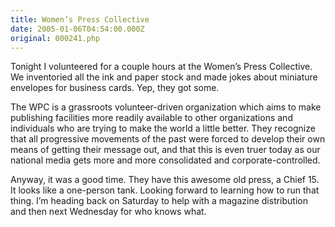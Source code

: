 ```yaml
---
title: Women’s Press Collective
date: 2005-01-06T04:54:00.000Z
original: 000241.php
---
```


Tonight I volunteered for a couple hours at the Women’s Press Collective. We inventoried all the ink and paper stock and made jokes about miniature envelopes for business cards. Yep, they got some.

The WPC is a grassroots volunteer-driven organization which aims to make publishing facilities more readily available to other organizations and individuals who are trying to make the world a little better. They recognize that all progressive movements of the past were forced to develop their own means of getting their message out, and that this is even truer today as our national media gets more and more consolidated and corporate-controlled.

Anyway, it was a good time. They have this awesome old press, a Chief 15. It looks like a one-person tank. Looking forward to learning how to run that thing. I’m heading back on Saturday to help with a magazine distribution and then next Wednesday for who knows what.

<!-- <div class="commentdivider"></div><span class="commentheader">11 Comments</span>

<div class="commentdivider">
<span class="commentauthorbox">Posted by <a href="mailto&#58;lauren&#64;balthrop&#46;com">bama</a></span>
<span class="commentdatebox">Friday, January  7, 2005</span>
<span class="commenttimebox">10:29 PM</span>
</div>
<div class="commentbody">aww. that sounds awesome.</div>
<div class="commentdivider">
<span class="commentauthorbox">Posted by sarabeara</span>
<span class="commentdatebox">Tuesday, January 11, 2005</span>
<span class="commenttimebox"> 4:53 PM</span>
</div>
<div class="commentbody">you go, boy!</div>
<div class="commentdivider">
<span class="commentauthorbox">Posted by voyeur</span>
<span class="commentdatebox">Tuesday, January 25, 2005</span>
<span class="commenttimebox"> 3:48 PM</span>
</div>
<div class="commentbody">if you haven’t already, you may want to research the WPC. althoug i cannot speak with current experience, in the past WPC was a entity of the Provisional Communist Party and was raided by the FBI and NYPD on two locations for plotting against the government and stock-piling weapons. it’s true that WPC could be legit now, but maybe you should ask them about their past. </div>
<div class="commentdivider">
<span class="commentauthorbox">Posted by <a href="mailto&#58;hollymendenhall&#64;yahoo&#46;com">holly</a></span>
<span class="commentdatebox">Thursday, February 17, 2005</span>
<span class="commenttimebox">11:29 AM</span>
</div>
<div class="commentbody">do you have a web address or any contact info for the women’s press collective? i’ve heard of them and am trying to get in touch. i volunteer for a non-profit in brooklyn and we are in need of their services. thanks!</div>
<div class="commentdivider">
<span class="commentauthorbox">Posted by an anonymous coward</span>
<span class="commentdatebox">Sunday, March  6, 2005</span>
<span class="commenttimebox"> 8:41 PM</span>
</div>
<div class="commentbody">Check out this link before you head back to the women’s press collective.

<a href="http://www.freedomofmind.com/resourcecenter/groups/n/natlfed/">http://www.freedomofmind.com/resourcecenter/groups/n/natlfed/</a></div>

<div class="commentdivider">
<span class="commentauthorbox">Posted by gemini</span>
<span class="commentdatebox">Sunday, May  1, 2005</span>
<span class="commenttimebox"> 4:44 PM</span>
</div>
<div class="commentbody">Get away from this group fast!!! It may seem good on the outside but it is a front for the National Labor Federation.  They are a communist revolutioary  cult.  They net over $1 million a year under the guise of helping the poor or publishinging  information. very little reaches those who it preports to help. Checkout www.rickross.com</div>
<div class="commentdivider">
<span class="commentauthorbox">Posted by <a href="mailto&#58;moonbeam11217&#64;aol&#46;com">vera</a></span>
<span class="commentdatebox">Sunday, December 24, 2006</span>
<span class="commenttimebox"> 2:13 AM</span>
</div>
<div class="commentbody">well i volunteer for them. i just started. so far i havent had a problem. but if i feel something is not right, i will exit stage right.</div>
<div class="commentdivider">
<span class="commentauthorbox">Posted by curiousliberal</span>
<span class="commentdatebox">Friday, March 23, 2007</span>
<span class="commenttimebox"> 7:25 PM</span>
</div>
<div class="commentbody">Hey. I’ve just met some people from the Women’s Press Collective. I think it’s a great idea but I don’t want to get involved if I’m giving money to a political party. But how can it hurt to volunteer my time? I don’t think I could get brainwashed and I’d only be volunteering once and a while. Thoughts, anyone?</div>
<div class="commentdivider">
<span class="commentauthorbox">Posted by an anonymous coward</span>
<span class="commentdatebox">Monday, March 26, 2007</span>
<span class="commenttimebox"> 9:45 PM</span>
</div>
<div class="commentbody">I volunteer for an organization that is on that NATLFED list too, and I’ve been volunteering there for 5 months now. I have had a couple of suspicious encounters, which makes me think that they are a bit of a cult, but as far as I can tell they really are interested in helping people. I am not brainwashed, just more socially aware. I can volunteer in my free time and I feel like I’m contributing to a cause that will someday be strong enough to improve the lives of working class people everywhere.

P.S. Does anyone have the address of Women’s Press Collective? I’d like to check it out sometime. Thanks.</div>

<div class="commentdivider">
<span class="commentauthorbox">Posted by an anonymous coward</span>
<span class="commentdatebox">Thursday, May 31, 2007</span>
<span class="commenttimebox"> 2:20 AM</span>
</div>
<div class="commentbody">i’m with the Women’s Press Collective right now. Does anyone still have any doubts about their work? I’m only asking this because my friend and  I got recruited at school, and we both have been volunteering there for about 3 months now. But we both kinda feel that they aren’t doing anything for women. We kinda join on the premise to “help low-income families” and all that.

Let me know before I make commitments that I’ll regret later.</div>

<div class="commentdivider">
<span class="commentauthorbox">Posted by Shannon</span>
<span class="commentdatebox">Friday, June 15, 2007</span>
<span class="commenttimebox">11:15 AM</span>
</div>
<div class="commentbody">Can you please post the address or contact number of the Women’s Press Collective?  I used there services a few years ago and I want to use them again but I don’t have their contact info and I can’t seem to get it anywhere online or through 411.</div> -->
